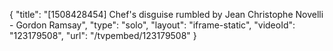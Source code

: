 {
    "title": "[1508428454] Chef's disguise rumbled by Jean Christophe Novelli - Gordon Ramsay",
    "type": "solo",
    "layout": "iframe-static",
    "videoId": "123179508",
    "url": "\/tvpembed\/123179508"
}
